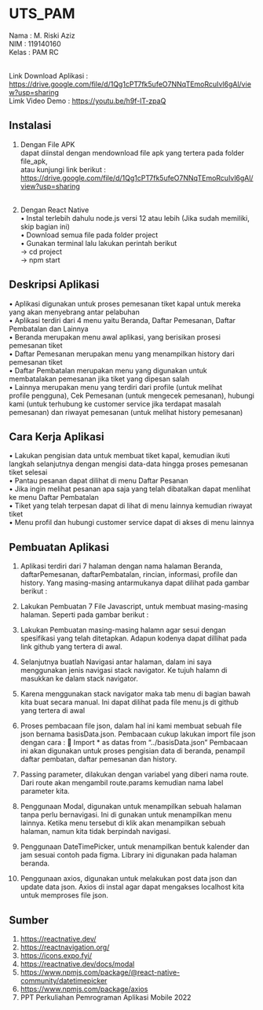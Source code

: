 # UTS_PAM

Nama : M. Riski Aziz <br>
NIM : 119140160 <br>
Kelas : PAM RC <br><br>

Link Download Aplikasi : https://drive.google.com/file/d/1Qg1cPT7fk5ufeO7NNqTEmoRcuIvl6gAl/view?usp=sharing <br>
Limk Video Demo : https://youtu.be/h9f-lT-zpaQ <br>

## Instalasi

1.  Dengan File APK <br>
    dapat diinstal dengan mendownload file apk yang tertera pada folder file_apk, <br>
    atau kunjungi link berikut : https://drive.google.com/file/d/1Qg1cPT7fk5ufeO7NNqTEmoRcuIvl6gAl/view?usp=sharing<br><br>

2.  Dengan React Native <br>
    • Instal terlebih dahulu node.js versi 12 atau lebih (Jika sudah memiliki, skip bagian ini) <br>
    • Download semua file pada folder project <br>
    • Gunakan terminal lalu lakukan perintah berikut <br>
    -> cd project <br>
    -> npm start <br>

## Deskripsi Aplikasi

• Aplikasi digunakan untuk proses pemesanan tiket kapal untuk mereka yang akan menyebrang antar pelabuhan <br>
• Aplikasi terdiri dari 4 menu yaitu Beranda, Daftar Pemesanan, Daftar Pembatalan dan Lainnya <br>
• Beranda merupakan menu awal aplikasi, yang berisikan prosesi pemesanan tiket <br>
• Daftar Pemesanan merupakan menu yang menampilkan history dari pemesanan tiket <br>
• Daftar Pembatalan merupakan menu yang digunakan untuk membatalakan pemesanan jika tiket yang dipesan salah <br>
• Lainnya merupakan menu yang terdiri dari profile (untuk melihat <br> profile pengguna), Cek Pemesanan (untuk mengecek pemesanan), hubungi kami (untuk terhubung ke customer service jika terdapat masalah pemesanan) dan riwayat pemesanan (untuk melihat history pemesanan)

## Cara Kerja Aplikasi

• Lakukan pengisian data untuk membuat tiket kapal, kemudian ikuti langkah selanjutnya dengan mengisi data-data hingga proses pemesanan tiket selesai<br>
• Pantau pesanan dapat dilihat di menu Daftar Pesanan <br>
• Jika ingin melihat pesanan apa saja yang telah dibatalkan dapat menlihat ke menu Daftar Pembatalan <br>
• Tiket yang telah terpesan dapat di lihat di menu lainnya kemudian riwayat tiket <br>
• Menu profil dan hubungi customer service dapat di akses di menu lainnya <br>

## Pembuatan Aplikasi

1. Aplikasi terdiri dari 7 halaman dengan nama halaman Beranda, daftarPemesanan, daftarPembatalan, rincian, informasi, profile dan history. Yang masing-masing antarmukanya dapat dilihat pada gambar berikut :

2. Lakukan Pembuatan 7 File Javascript, untuk membuat masing-masing halaman. Seperti pada gambar berikut :

3. Lakukan Pembuatan masing-masing halamn agar sesui dengan spesifikasi yang telah ditetapkan. Adapun kodenya dapat dillihat pada link github yang tertera di awal.

4. Selanjutnya buatlah Navigasi antar halaman, dalam ini saya menggunakan jenis navigasi stack navigator. Ke tujuh halamn di masukkan ke dalam stack navigator.

5. Karena menggunakan stack navigator maka tab menu di bagian bawah kita buat secara manual. Ini dapat dilihat pada file menu.js di github yang tertera di awal

6. Proses pembacaan file json, dalam hal ini kami membuat sebuah file json bernama basisData.json. Pembacaan cukup lakukan import file json dengan cara :
    Import \* as datas from “../basisData.json”
   Pembacaan ini akan digunakan untuk proses pengisian data di beranda, penampil daftar pembatan, daftar pemesanan dan history.

7. Passing parameter, dilakukan dengan variabel yang diberi nama route. Dari route akan mengambil route.params kemudian nama label parameter kita.

8. Penggunaan Modal, digunakan untuk menampilkan sebuah halaman tanpa perlu bernavigasi. Ini di gunakan untuk menampilkan menu lainnya. Ketika menu tersebut di klik akan menampilkan sebuah halaman, namun kita tidak berpindah navigasi.

9. Penggunaan DateTimePicker, untuk menampilkan bentuk kalender dan jam sesuai contoh pada figma. Library ini digunakan pada halaman beranda.

10. Penggunaan axios, digunakan untuk melakukan post data json dan update data json. Axios di instal agar dapat mengakses localhost kita untuk memproses file json.

## Sumber

1. https://reactnative.dev/
2. https://reactnavigation.org/
3. https://icons.expo.fyi/
4. https://reactnative.dev/docs/modal
5. https://www.npmjs.com/package/@react-native-community/datetimepicker
6. https://www.npmjs.com/package/axios
7. PPT Perkuliahan Pemrograman Aplikasi Mobile 2022


